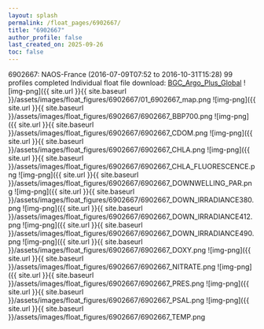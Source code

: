 ```yaml
---
layout: splash
permalink: /float_pages/6902667/
title: "6902667"
author_profile: false
last_created_on: 2025-09-26
toc: false
---
```

 
6902667: NAOS-France (2016-07-09T07:52 to 2016-10-31T15:28)
99 profiles completed
Individual float file download: [BGC_Argo_Plus_Global](https://ftp.soest.hawaii.edu/bgc_argo_plus/Individual_Floats/outliers_removed/6902667_Sprof_processed.nc)
![img-png]({{ site.url }}{{ site.baseurl }}/assets/images/float_figures/6902667/01_6902667_map.png
![img-png]({{ site.url }}{{ site.baseurl }}/assets/images/float_figures/6902667/6902667_BBP700.png
![img-png]({{ site.url }}{{ site.baseurl }}/assets/images/float_figures/6902667/6902667_CDOM.png
![img-png]({{ site.url }}{{ site.baseurl }}/assets/images/float_figures/6902667/6902667_CHLA.png
![img-png]({{ site.url }}{{ site.baseurl }}/assets/images/float_figures/6902667/6902667_CHLA_FLUORESCENCE.png
![img-png]({{ site.url }}{{ site.baseurl }}/assets/images/float_figures/6902667/6902667_DOWNWELLING_PAR.png
![img-png]({{ site.url }}{{ site.baseurl }}/assets/images/float_figures/6902667/6902667_DOWN_IRRADIANCE380.png
![img-png]({{ site.url }}{{ site.baseurl }}/assets/images/float_figures/6902667/6902667_DOWN_IRRADIANCE412.png
![img-png]({{ site.url }}{{ site.baseurl }}/assets/images/float_figures/6902667/6902667_DOWN_IRRADIANCE490.png
![img-png]({{ site.url }}{{ site.baseurl }}/assets/images/float_figures/6902667/6902667_DOXY.png
![img-png]({{ site.url }}{{ site.baseurl }}/assets/images/float_figures/6902667/6902667_NITRATE.png
![img-png]({{ site.url }}{{ site.baseurl }}/assets/images/float_figures/6902667/6902667_PRES.png
![img-png]({{ site.url }}{{ site.baseurl }}/assets/images/float_figures/6902667/6902667_PSAL.png
![img-png]({{ site.url }}{{ site.baseurl }}/assets/images/float_figures/6902667/6902667_TEMP.png
